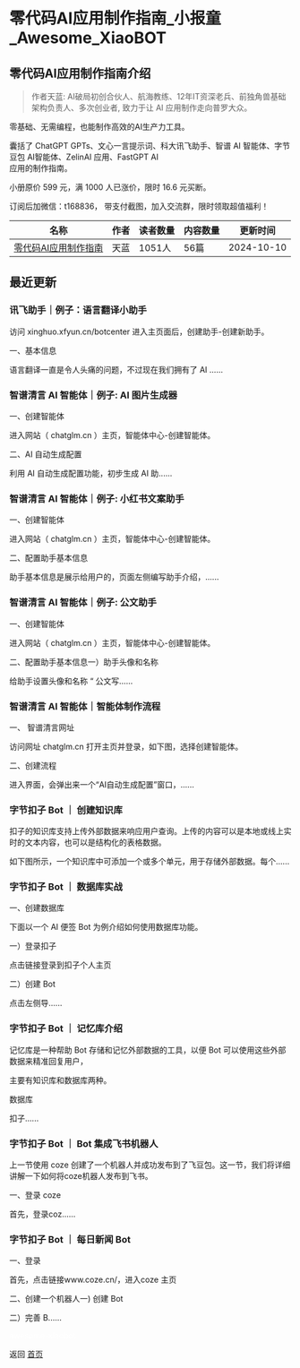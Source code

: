 # 零代码AI应用制作指南_小报童_Awesome_XiaoBOT

## 零代码AI应用制作指南介绍
> 作者天蓝: AI破局初创合伙人、航海教练、12年IT资深老兵、前独角兽基础架构负责人、多次创业者, 致力于让 AI 应用制作走向普罗大众。    
    
零基础、无需编程，也能制作高效的AI生产力工具。    
    
囊括了 ChatGPT GPTs、文心一言提示词、科大讯飞助手、智谱 AI 智能体、字节豆包 AI智能体、ZelinAI 应用、FastGPT AI  
应用的制作指南。    
    
小册原价 599 元，满 1000 人已涨价，限时 16.6 元买断。    
    
订阅后加微信：t168836， 带支付截图，加入交流群，限时领取超值福利！  
  


|名称|作者|读者数量|内容数量|更新时间|
|---|---|---|---|---|
|[零代码AI应用制作指南](https://xiaobot.net/p/aiappmake?refer=9c3f1c95-a052-465a-9902-f6d75080262a)|天蓝|1051人|56篇|2024-10-10|

## 最近更新
### 讯飞助手｜例子：语言翻译小助手

访问 xinghuo.xfyun.cn/botcenter 进入主页面后，创建助手-创建新助手。

一、基本信息

语言翻译一直是令人头痛的问题，不过现在我们拥有了 AI ......

### 智谱清言 AI 智能体｜例子: AI 图片生成器

一、创建智能体

进入网站（ chatglm.cn ）主页，智能体中心-创建智能体。

二、AI 自动生成配置

利用 AI 自动生成配置功能，初步生成 AI 助......

### 智谱清言 AI 智能体｜例子: 小红书文案助手

一、创建智能体

进入网站（ chatglm.cn ）主页，智能体中心-创建智能体。

二、配置助手基本信息

助手基本信息是展示给用户的，页面左侧编写助手介绍，......

### 智谱清言 AI 智能体｜例子: 公文助手

一、创建智能体

进入网站（ chatglm.cn ）主页，智能体中心-创建智能体。

二、配置助手基本信息一）助手头像和名称

给助手设置头像和名称 “ 公文写......

### 智谱清言 AI 智能体｜智能体制作流程

一、 智谱清言网址

访问网址 chatglm.cn 打开主页并登录，如下图，选择创建智能体。

二、创建流程

进入界面，会弹出来一个“AI自动生成配置”窗口，......

### 字节扣子 Bot ｜ 创建知识库

扣子的知识库支持上传外部数据来响应用户查询。上传的内容可以是本地或线上实时的文本内容，也可以是结构化的表格数据。

如下图所示，一个知识库中可添加一个或多个单元，用于存储外部数据。每个......

### 字节扣子 Bot ｜ 数据库实战

一、创建数据库

下面以一个 AI 便签 Bot 为例介绍如何使用数据库功能。

一）登录扣子

点击链接登录到扣子个人主页

二）创建 Bot

点击左侧导......

### 字节扣子 Bot ｜ 记忆库介绍

记忆库是一种帮助 Bot 存储和记忆外部数据的工具，以便 Bot 可以使用这些外部数据来精准回复用户，

主要有知识库和数据库两种。

数据库

扣子......

### 字节扣子 Bot ｜ Bot 集成飞书机器人

上一节使用 coze 创建了一个机器人并成功发布到了飞豆包。这一节，我们将详细讲解一下如何将coze机器人发布到飞书。

一、登录 coze

首先，登录coz......

### 字节扣子 Bot ｜ 每日新闻 Bot

一、登录

首先，点击链接www.coze.cn/，进入coze 主页

二、创建一个机器人一) 创建 Bot

二）完善 B......


<a href="https://github.com/Reno9527/awesome-xiaobot" style="color: white; text-decoration: none;">awesome-xiaobot</a>

返回 [首页](../README.md)
